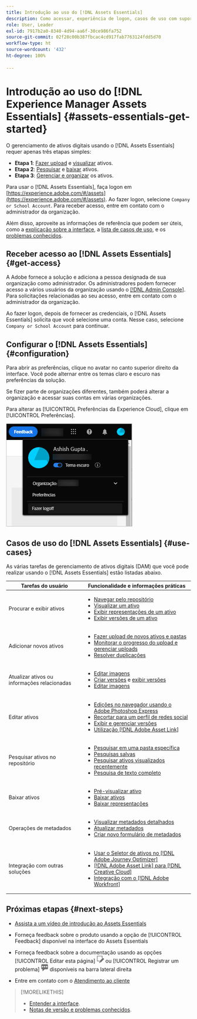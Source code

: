 ```yaml
---
title: Introdução ao uso do [!DNL Assets Essentials]
description: Como acessar, experiência de logon, casos de uso com suporte e problemas conhecidos do [!DNL Assets Essentials].
role: User, Leader
exl-id: 7917b2a0-8340-4d94-aa6f-30ce986fa752
source-git-commit: 02f28c00b387fbcac4cd917fab7763124fdd5d70
workflow-type: ht
source-wordcount: '432'
ht-degree: 100%

---
```


# Introdução ao uso do [!DNL Experience Manager Assets Essentials] {#assets-essentials-get-started}

<!-- TBD: Make links for these steps. -->

O gerenciamento de ativos digitais usando o [!DNL Assets Essentials] requer apenas três etapas simples:

* **Etapa 1**: [Fazer upload](/help/add-delete.md) e [visualizar](/help/navigate-view.md) ativos.
* **Etapa 2**: [Pesquisar](/help/search.md) e [baixar](/help/manage-organize.md#download) ativos.
* **Etapa 3**: [Gerenciar e organizar](/help/manage-organize.md) os ativos.

Para usar o [!DNL Assets Essentials], faça logon em [https://experience.adobe.com/#/assets](https://experience.adobe.com/#/assets). Ao fazer logon, selecione `Company or School Account`. Para receber acesso, entre em contato com o administrador da organização.

Além disso, aproveite as informações de referência que podem ser úteis, como a [explicação sobre a interface](/help/navigate-view.md), a [lista de casos de uso](#use-cases), <!-- TBD: [supported file types](/help/supported-file-formats.md), --> e os [problemas conhecidos](/help/release-notes.md#known-issues).

## Receber acesso ao [!DNL Assets Essentials] {#get-access}

A Adobe fornece a solução e adiciona a pessoa designada de sua organização como administrador. Os administradores podem fornecer acesso a vários usuários da organização usando o [[!DNL Admin Console]](https://helpx.adobe.com/br/enterprise/using/admin-console.html). Para solicitações relacionadas ao seu acesso, entre em contato com o administrador da organização.

Ao fazer logon, depois de fornecer as credenciais, o [!DNL Assets Essentials] solicita que você selecione uma conta. Nesse caso, selecione `Company or School Account` para continuar.

## Configurar o [!DNL Assets Essentials] {#configuration}

Para abrir as preferências, clique no avatar no canto superior direito da interface. Você pode alternar entre os temas claro e escuro nas preferências da solução.

Se fizer parte de organizações diferentes, também poderá alterar a organização e acessar suas contas em várias organizações.

Para alterar as [!UICONTROL Preferências da Experience Cloud], clique em [!UICONTROL Preferências].

![Preferência para alternar entre temas escuro e claro](assets/theme-change.png)

## Casos de uso do [!DNL Assets Essentials] {#use-cases}

As várias tarefas de gerenciamento de ativos digitais (DAM) que você pode realizar usando o [!DNL Assets Essentials] estão listadas abaixo.

| Tarefas do usuário | Funcionalidade e informações práticas |
|-----|------|
| Procurar e exibir ativos | <ul> <li>[Navegar pelo repositório](/help/navigate-view.md#view-assets-and-details) </li> <li> [Visualizar um ativo](/help/navigate-view.md#preview-assets) <li> [Exibir representações de um ativo](/help/add-delete.md#renditions) </li> <li>[Exibir versões de um ativo](/help/manage-organize.md#view-versions)</li></ul> |
| Adicionar novos ativos | <ul> <li>[Fazer upload de novos ativos e pastas](/help/add-delete.md#add-assets)</li> <li>[Monitorar o progresso do upload e gerenciar uploads](/help/add-delete.md#upload-progress)</li> <li>[Resolver duplicações](/help/add-delete.md#resolve-upload-fails)</li> </ul> |
| Atualizar ativos ou informações relacionadas | <ul> <li>[Editar imagens](/help/edit-images.md)</li> <li>[Criar versões](/help/manage-organize.md#create-versions) e [exibir versões](/help/manage-organize.md#view-versions)</li> <li>[Editar imagens](/help/edit-images.md)</li> </ul> |
| Editar ativos | <ul> <li>[Edições no navegador usando o Adobe Photoshop Express](/help/edit-images.md)</li> <li>[Recortar para um perfil de redes social](/help/edit-images.md#crop-straighten-images)</li> <li>[Exibir e gerenciar versões](/help/manage-organize.md#view-versions)</li> <li>[Utilização [!DNL Adobe Asset Link]](/help/integration.md#integrations)</ul></ul> |
| Pesquisar ativos no repositório | <ul> <li>[Pesquisar em uma pasta específica](/help/search.md#refine-search-results)</li> <li>[Pesquisas salvas](/help/search.md#saved-search)</li> <li>[Pesquisar ativos visualizados recentemente](/help/search.md)</li> <li>[Pesquisa de texto completo](/help/search.md) |
| Baixar ativos | <ul> <li> [Pré-visualizar ativo](/help/navigate-view.md#preview-assets) </li> <li> [Baixar ativos](/help/manage-organize.md#download) <li> [Baixar representações](/help/add-delete.md#renditions) </li></ul> |
| Operações de metadados | <ul> <li>[Visualizar metadados detalhados](/help/metadata.md) </li> <li> [Atualizar metadados](/help/metadata.md#update-metadata)</li> <li> [Criar novo formulário de metadados](/help/metadata.md#metadata-forms) </li> </ul> |
| Integração com outras soluções | <ul> <li>[Usar o Seletor de ativos no  [!DNL Adobe Journey Optimizer]](/help/integration.md)</li> <li>[[!DNL Adobe Asset Link]  para  [!DNL Creative Cloud]](/help/integration.md)</li> <li>[Integração com o  [!DNL Adobe Workfront]](/help/integration.md)</li> </ul> |

## Próximas etapas {#next-steps}

* [Assista a um vídeo de introdução ao Assets Essentials](https://experienceleague.adobe.com/docs/experience-manager-learn/assets-essentials/getting-started.html?lang=pt-BR)

* Forneça feedback sobre o produto usando a opção de [!UICONTROL Feedback] disponível na interface do Assets Essentials

* Forneça feedback sobre a documentação usando as opções [!UICONTROL Editar esta página] ![editar a página](assets/do-not-localize/edit-page.png) ou [!UICONTROL Registrar um problema] ![criar um problema do GitHub](assets/do-not-localize/github-issue.png) disponíveis na barra lateral direita

* Entre em contato com o [Atendimento ao cliente](https://experienceleague.adobe.com/?support-solution=General&amp;lang=pt-BR#support)


<!--TBD: Merge the below rows in the table when the use cases are documented/available.

| How do I delete assets? | <ul> <li>[Delete assets](/help/manage-organize.md)</li> <li>Recover deleted assets</li> <li>Permanently delete assets</li> </ul> |
| How do I share assets or find shared assets? | <ul> <li>Shared by me</li> <li>Shared with me</li> <li>Share for comments and review</li> <li>Unshare assets</li> </ul> |
| How do I collaborate with others and get my assets reviewed | <ul> <li>Share for review</li> <li>Provide comments. Resolve and filter comments</li> <li>Annotations on images</li> <li>Assign tasks to specific users and prioritize</li> </ul> |

-->

<!-- 

## ![feedback icon](assets/do-not-localize/feedback-icon.png) Provide product feedback {#provide-feedback}

Adobe welcomes feedback about the solution. To provide feedback without even switching your working application, use the [!UICONTROL Feedback] option in the user interface. It also lets you attach files such as screenshots or video recording of an issue.

  ![feedback option in the interface](assets/feedback-panel.png)

To provide feedback for documentation, click [!UICONTROL Edit this page] ![edit the page](assets/do-not-localize/edit-page.png) or [!UICONTROL Log an issue] ![create a GitHub issue](assets/do-not-localize/github-issue.png) from the right sidebar. You can do one of the following: 

* Make the content updates and submit a GitHub pull request.
* Create an issue or ticket in GitHub. Retain the automatically populated article name when creating an issue.

-->

>[!MORELIKETHIS]
>
>* [Entender a interface](/help/navigate-view.md).
>* [Notas de versão e problemas conhecidos](/help/release-notes.md).


<!-- TBD: 
>* [Supported file types](/help/supported-file-formats.md).
-->
